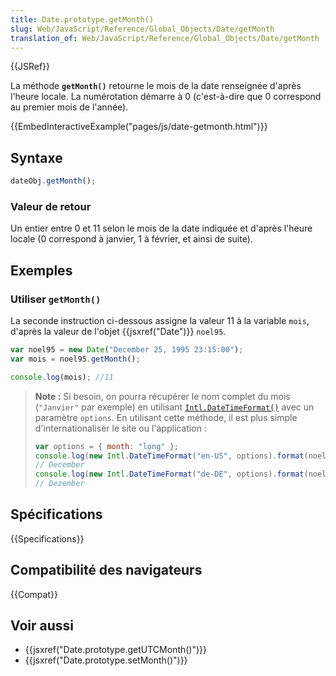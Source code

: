 ```yaml
---
title: Date.prototype.getMonth()
slug: Web/JavaScript/Reference/Global_Objects/Date/getMonth
translation_of: Web/JavaScript/Reference/Global_Objects/Date/getMonth
---
```


{{JSRef}}

La méthode **`getMonth()`** retourne le mois de la date renseignée d'après l'heure locale. La numérotation démarre à 0 (c'est-à-dire que 0 correspond au premier mois de l'année).

{{EmbedInteractiveExample("pages/js/date-getmonth.html")}}

## Syntaxe

```js
dateObj.getMonth();
```

### Valeur de retour

Un entier entre 0 et 11 selon le mois de la date indiquée et d'après l'heure locale (0 correspond à janvier, 1 à février, et ainsi de suite).

## Exemples

### Utiliser `getMonth()`

La seconde instruction ci-dessous assigne la valeur 11 à la variable `mois`, d'après la valeur de l'objet {{jsxref("Date")}} `noel95`.

```js
var noel95 = new Date("December 25, 1995 23:15:00");
var mois = noel95.getMonth();

console.log(mois); //11
```

> **Note :** Si besoin, on pourra récupérer le nom complet du mois (`"Janvier"` par exemple) en utilisant [`Intl.DateTimeFormat()`](/fr/docs/Web/JavaScript/Reference/Objets_globaux/DateTimeFormat) avec un paramètre `options`. En utilisant cette méthode, il est plus simple d'internationaliser le site ou l'application :
>
> ```js
> var options = { month: "long" };
> console.log(new Intl.DateTimeFormat("en-US", options).format(noel95));
> // December
> console.log(new Intl.DateTimeFormat("de-DE", options).format(noel95));
> // Dezember
> ```

## Spécifications

{{Specifications}}

## Compatibilité des navigateurs

{{Compat}}

## Voir aussi

- {{jsxref("Date.prototype.getUTCMonth()")}}
- {{jsxref("Date.prototype.setMonth()")}}
